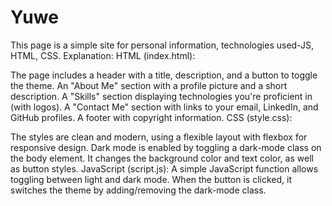 # Yuwe
This page is a simple site for personal information, technologies used-JS, HTML, CSS.
Explanation:
HTML (index.html):

The page includes a header with a title, description, and a button to toggle the theme.
An "About Me" section with a profile picture and a short description.
A "Skills" section displaying technologies you're proficient in (with logos).
A "Contact Me" section with links to your email, LinkedIn, and GitHub profiles.
A footer with copyright information.
CSS (style.css):

The styles are clean and modern, using a flexible layout with flexbox for responsive design.
Dark mode is enabled by toggling a dark-mode class on the body element. It changes the background color and text color, as well as button styles.
JavaScript (script.js):
A simple JavaScript function allows toggling between light and dark mode. When the button is clicked, it switches the theme by adding/removing the dark-mode class.
